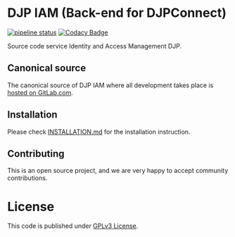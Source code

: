 # DJP IAM (Back-end for DJPConnect)

[![pipeline status](https://gitlab.com/dadangnh/djp-iam/badges/master/pipeline.svg)](https://gitlab.com/dadangnh/djp-iam/-/commits/master)
[![Codacy Badge](https://app.codacy.com/project/badge/Grade/44690bc332194c26a94dc8bb062a67f1)](https://www.codacy.com/gl/dadangnh/djp-iam/dashboard?utm_source=gitlab.com&amp;utm_medium=referral&amp;utm_content=dadangnh/djp-iam&amp;utm_campaign=Badge_Grade)

Source code service Identity and Access Management DJP.

## Canonical source

The canonical source of DJP IAM where all development takes place is [hosted on GitLab.com](https://gitlab.com/dadangnh/djp-iam).

## Installation

Please check [INSTALLATION.md](INSTALLATION.md) for the installation instruction.

## Contributing

This is an open source project, and we are very happy to accept community contributions.

# License

This code is published under [GPLv3 License](LICENSE).

